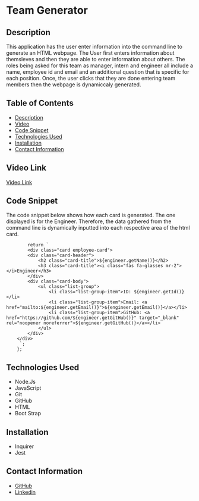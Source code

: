 # Team Generator

## Description
This application has the user enter information into the command line to generate an HTML webpage. The User first enters information about themsleves and then they are able to enter information about others. The roles being asked for this team as manager, intern and engineer all include a name, employee id and email and an additional question that is specific for each position. Once, the user clicks that they are done entering team members then the webpage is dynamiccaly generated.

## Table of Contents
- [Description](#description)
- [Video](#video-link)
- [Code Snippet](#code-snippet)
- [Technologies Used](#technologies-used)
- [Installation](#instalation)
- [Contact Information](#contact-information)

## Video Link
[Video Link](https://drive.google.com/file/d/1Cq5U2JknX4l0hzVb6iqCfUadCCv3wmkf/view)

## Code Snippet
The code snippet below shows how each card is generated. The one displayed is for the Engineer. Therefore, the data gathered from the command line is dynamically inputted into each respective area of the
html card. 

``` const getEngineer = (engineer) =>{
        return ` 
        <div class="card employee-card">
        <div class="card-header">
            <h2 class="card-title">${engineer.getName()}</h2>
            <h3 class="card-title"><i class="fas fa-glasses mr-2"></i>Engineer</h3>
        </div>
        <div class="card-body">
            <ul class="list-group">
                <li class="list-group-item">ID: ${engineer.getId()}</li>
                <li class="list-group-item">Email: <a href="mailto:${engineer.getEmail()}">${engineer.getEmail()}</a></li>
                <li class="list-group-item">GitHub: <a href="https://github.com/${engineer.getGitHub()}" target="_blank" rel="noopener noreferrer">${engineer.getGitHub()}</a></li>
            </ul>
        </div>
    </div>
     `;
    };
```

## Technologies Used
- Node.Js
- JavaScript
- Git
- GitHub
- HTML
- Boot Strap 

## Installation
- Inquirer
- Jest

## Contact Information 
- [GitHub](https://github.com/mkelly3/)
- [Linkedin](https://www.linkedin.com/in/morgan-kelly15/)

